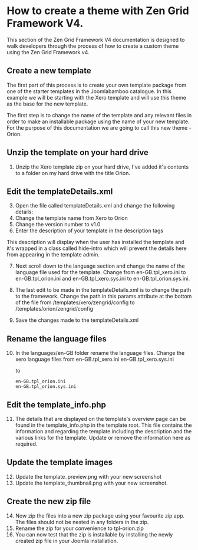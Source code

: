 How to create a theme with Zen Grid Framework V4.
====

This section of the Zen Grid Framework V4 documentation is designed to walk developers through the process of how to create a custom theme using the Zen Grid Framework v4.

## Create a new template
The first part of this process is to create your own template package from one of the starter templates in the Joomlabamboo catalogue. In this example we will be starting with the Xero template and will use this theme as the base for the new template.

The first step is to change the name of the template and any relevant files in order to make an installable package using the name of your new template. For the purpose of this documentation we are going to call this new theme - Orion.

## Unzip the template on your hard drive
1. Unzip the Xero template zip on your hard drive, I've added it's contents to a folder on my hard drive with the title Orion.

## Edit the templateDetails.xml
3. Open the file called templateDetails.xml and change the following details:
4. Change the template name from Xero to Orion
5. Change the version number to v1.0 
6. Enter the description of your template in the description tags
	
This description will display when the user has installed the template and it's wrapped in a class called hide-intro which will prevent the details here from appearing in the template admin.

7. Next scroll down to the language section and change the name of the language file used for the template. Change from en-GB.tpl_xero.ini to en-GB.tpl_orion.ini and en-GB.tpl_xero.sys.ini to en-GB.tpl_orion.sys.ini.

8. The last edit to be made in the templateDetails.xml is to change the path to the framework. Change the path in this params attribute at the bottom of the file from /templates/xero/zengrid/config to /templates/orion/zengrid/config

		
9. Save the changes made to the templateDetails.xml

## Rename the language files
10. In the languages/en-GB folder rename the language files. Change the xero language files from
		en-GB.tpl_xero.ini
		en-GB.tpl_xero.sys.ini
	
	to
	
		en-GB.tpl_orion.ini
		en-GB.tpl_orion.sys.ini


## Edit the template_info.php

11. The details that are displayed on the template's overview page can be found in the template_info.php in the template root. This file contains the information and regarding the template including the description and the various links for the template. Update or remove the information here as required.

## Update the template images
12. Update the template_preview.png with your new screenshot
13. Update the template_thumbnail.png with your new screenshot. 

## Create the new zip file
14. Now zip the files into a new zip package using your favourite zip app. The files should not be nested in any folders in the zip.
15. Rename the zip for your convenience to tpl-orion.zip
16. You can now test that the zip is installable by installing the newly created zip file in your Joomla installation.


